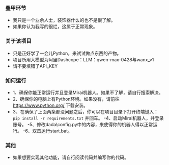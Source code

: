 ### 叠甲环节

- 我只是一个业余人士，装饰器什么的也不是很了解。
- 如果你认为我写的很烂，这属于正常现象。

### 关于该项目
- 只是正好学了一会儿Python，来试试做点东西的产物。
- 项目所用大模型为阿里Dashcope：LLM：qwen-max-0428与wanx_v1
- 请不要填错了API_KEY

### 如何运行

- 1、确保你能正常运行并且登录Mirai机器人。如果不了解，请自行搜索解决。
- 2、确保你的电脑上有Python环境。如果没有，请前往 https://www.python.org/ 下载安装。
- 3、在确保了上面两条都没问题之后，你可以在项目目录下打开终端键入：
`pip install -r requirements.txt`
并回车。
-4、启动Mirai机器人，并登录账号。
-5、修改dada\config.py中的内容，来使得你的机器人得以正常运行。
-6、双击运行start.bat。

### 其他
- 如果想要实现其他功能，请自行阅读代码并编写你的代码。